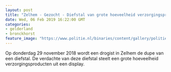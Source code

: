 ```yaml
---
layout: post
title: "Zelhem - Gezocht - Diefstal van grote hoeveelheid verzorgingsproducten"
date: Wed, 06 Feb 2019 16:22:00 GMT
categories: 
- gelderland 
- bronckhorst 
feature_image: "https://www.politie.nl/binaries/content/gallery/politie/gezocht/verdachten/2019/februari/02-on/2018544520-1.jpg"
---
```


Op donderdag 29 november 2018 wordt een drogist in Zelhem de dupe van een diefstal. De verdachte van deze diefstal steelt een grote hoeveelheid verzorgingsproducten uit een display.
